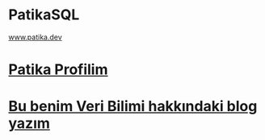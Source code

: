 # PatikaSQL
www.patika.dev
# [Patika Profilim](https://app.patika.dev/ftmvtn)

# [Bu benim Veri Bilimi hakkındaki blog yazım](https://ftmvtnsvr.blogspot.com/2022/08/bilimini-ogrenme-yolculugumda.html)
